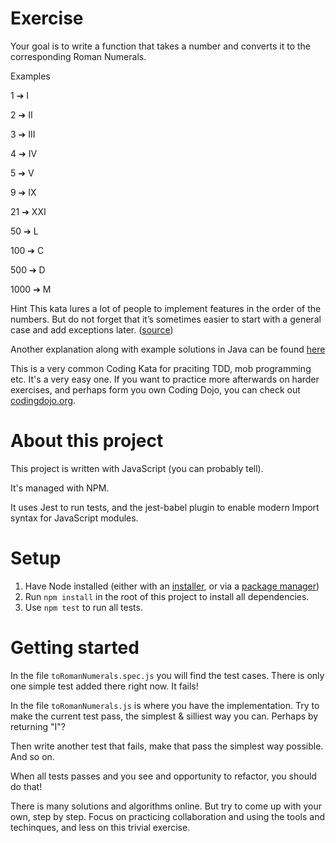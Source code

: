 # Exercise

Your goal is to write a function that takes a number and converts it to the corresponding Roman Numerals.

Examples

1 ➔ I

2 ➔ II

3 ➔ III

4 ➔ IV

5 ➔ V

9 ➔ IX

21 ➔ XXI

50 ➔ L

100 ➔ C

500 ➔ D

1000 ➔ M

Hint
This kata lures a lot of people to implement features in the order of the numbers. But do not forget that it’s sometimes easier to start with a general case and add exceptions later. ([source](https://kata-log.rocks/roman-numerals-kata))

Another explanation along with example solutions in Java can be found [here](https://github.com/TDD-Katas/roman-numerals#tdd-approaches)

This is a very common Coding Kata for praciting TDD, mob programming etc. It's a very easy one. If you want to practice more afterwards on harder exercises, and perhaps form you own Coding Dojo, you can check out [codingdojo.org](https://codingdojo.org/).

# About this project

This project is written with JavaScript (you can probably tell).

It's managed with NPM.

It uses Jest to run tests, and the jest-babel plugin to enable modern Import syntax for JavaScript modules.

# Setup

1. Have Node installed (either with an [installer](https://nodejs.org/en/download/), or via a [package manager](https://nodejs.org/en/download/package-manager))
2. Run `npm install` in the root of this project to install all dependencies.
3. Use `npm test` to run all tests.

# Getting started

In the file `toRomanNumerals.spec.js` you will find the test cases. There is only one simple test added there right now. It fails!

In the file `toRomanNumerals.js` is where you have the implementation. Try to make the current test pass, the simplest & silliest way you can. Perhaps by returning "I"?

Then write another test that fails, make that pass the simplest way possible. And so on.

When all tests passes and you see and opportunity to refactor, you should do that!

There is many solutions and algorithms online. But try to come up with your own, step by step. Focus on practicing collaboration and using the tools and techinques, and less on this trivial exercise.
